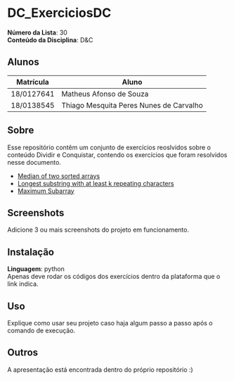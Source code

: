 # DC_ExerciciosDC

**Número da Lista**: 30<br>
**Conteúdo da Disciplina**: D&C<br>

## Alunos
|Matrícula | Aluno |
| -- | -- |
| 18/0127641 | Matheus Afonso de Souza |
| 18/0138545 | Thiago Mesquita Peres Nunes de Carvalho |

## Sobre 
Esse repositório contêm um conjunto de exercícios reoslvidos sobre o conteúdo Dividir e Conquistar, contendo os exercícios que foram resolvidos nesse documento.

- [Median of two sorted arrays](https://leetcode.com/problems/median-of-two-sorted-arrays/)
- [Longest substring with at least k repeating characters](https://leetcode.com/problems/longest-substring-with-at-least-k-repeating-characters/description/)
- [Maximum Subarray](https://leetcode.com/problems/maximum-subarray/description/)

## Screenshots
Adicione 3 ou mais screenshots do projeto em funcionamento.

## Instalação 
**Linguagem**: python<br>
Apenas deve rodar os códigos dos exercícios dentro da plataforma que o link indica.

## Uso 
Explique como usar seu projeto caso haja algum passo a passo após o comando de execução.

## Outros 
A apresentação está encontrada dentro do próprio repositório :)
